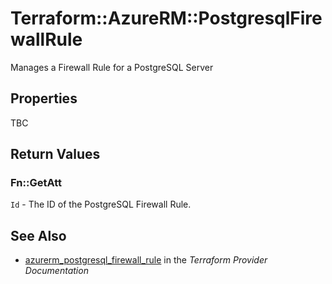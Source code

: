 # Terraform::AzureRM::PostgresqlFirewallRule

Manages a Firewall Rule for a PostgreSQL Server

## Properties

TBC

## Return Values

### Fn::GetAtt

`Id` - The ID of the PostgreSQL Firewall Rule.

## See Also

* [azurerm_postgresql_firewall_rule](https://www.terraform.io/docs/providers/azurerm/r/postgresql_firewall_rule.html) in the _Terraform Provider Documentation_